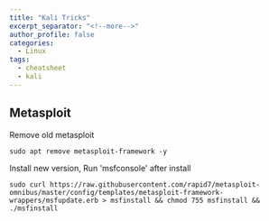 ```yaml
---
title: "Kali Tricks"
excerpt_separator: "<!--more-->"
author_profile: false
categories:
  - Linux
tags:
  - cheatsheet
  - kali
---
```



## Metasploit
Remove old metasploit 
```console
sudo apt remove metasploit-framework -y
```
Install new version, Run 'msfconsole' after install
```console
sudo curl https://raw.githubusercontent.com/rapid7/metasploit-omnibus/master/config/templates/metasploit-framework-wrappers/msfupdate.erb > msfinstall && chmod 755 msfinstall && ./msfinstall
```


